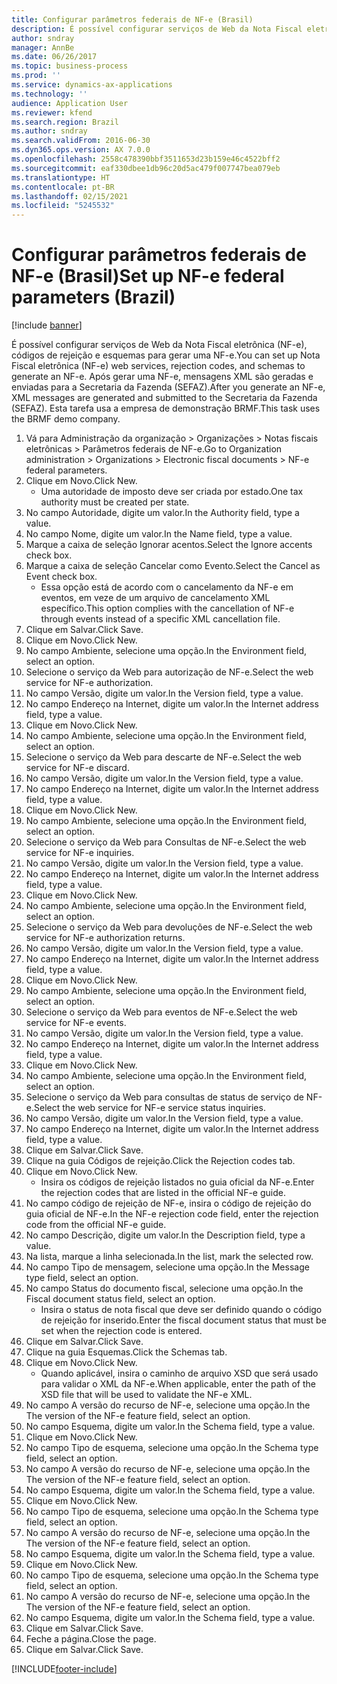 ```yaml
---
title: Configurar parâmetros federais de NF-e (Brasil)
description: É possível configurar serviços de Web da Nota Fiscal eletrônica (NF-e), códigos de rejeição e esquemas para gerar uma NF-e.
author: sndray
manager: AnnBe
ms.date: 06/26/2017
ms.topic: business-process
ms.prod: ''
ms.service: dynamics-ax-applications
ms.technology: ''
audience: Application User
ms.reviewer: kfend
ms.search.region: Brazil
ms.author: sndray
ms.search.validFrom: 2016-06-30
ms.dyn365.ops.version: AX 7.0.0
ms.openlocfilehash: 2558c478390bbf3511653d23b159e46c4522bff2
ms.sourcegitcommit: eaf330dbee1db96c20d5ac479f007747bea079eb
ms.translationtype: HT
ms.contentlocale: pt-BR
ms.lasthandoff: 02/15/2021
ms.locfileid: "5245532"
---
```

# <a name="set-up-nf-e-federal-parameters-brazil"></a><span data-ttu-id="d4563-103">Configurar parâmetros federais de NF-e (Brasil)</span><span class="sxs-lookup"><span data-stu-id="d4563-103">Set up NF-e federal parameters (Brazil)</span></span>

[!include [banner](../../includes/banner.md)]

<span data-ttu-id="d4563-104">É possível configurar serviços de Web da Nota Fiscal eletrônica (NF-e), códigos de rejeição e esquemas para gerar uma NF-e.</span><span class="sxs-lookup"><span data-stu-id="d4563-104">You can set up Nota Fiscal eletrônica (NF-e) web services, rejection codes, and schemas to generate an NF-e.</span></span> <span data-ttu-id="d4563-105">Após gerar uma NF-e, mensagens XML são geradas e enviadas para a Secretaria da Fazenda (SEFAZ).</span><span class="sxs-lookup"><span data-stu-id="d4563-105">After you generate an NF-e, XML messages are generated and submitted to the Secretaria da Fazenda (SEFAZ).</span></span> <span data-ttu-id="d4563-106">Esta tarefa usa a empresa de demonstração BRMF.</span><span class="sxs-lookup"><span data-stu-id="d4563-106">This task uses the BRMF demo company.</span></span>



1. <span data-ttu-id="d4563-107">Vá para Administração da organização > Organizações > Notas fiscais eletrônicas > Parâmetros federais de NF-e.</span><span class="sxs-lookup"><span data-stu-id="d4563-107">Go to Organization administration > Organizations > Electronic fiscal documents > NF-e federal parameters.</span></span>
2. <span data-ttu-id="d4563-108">Clique em Novo.</span><span class="sxs-lookup"><span data-stu-id="d4563-108">Click New.</span></span>
    * <span data-ttu-id="d4563-109">Uma autoridade de imposto deve ser criada por estado.</span><span class="sxs-lookup"><span data-stu-id="d4563-109">One tax authority must be created per state.</span></span>  
3. <span data-ttu-id="d4563-110">No campo Autoridade, digite um valor.</span><span class="sxs-lookup"><span data-stu-id="d4563-110">In the Authority field, type a value.</span></span>
4. <span data-ttu-id="d4563-111">No campo Nome, digite um valor.</span><span class="sxs-lookup"><span data-stu-id="d4563-111">In the Name field, type a value.</span></span>
5. <span data-ttu-id="d4563-112">Marque a caixa de seleção Ignorar acentos.</span><span class="sxs-lookup"><span data-stu-id="d4563-112">Select the Ignore accents check box.</span></span>
6. <span data-ttu-id="d4563-113">Marque a caixa de seleção Cancelar como Evento.</span><span class="sxs-lookup"><span data-stu-id="d4563-113">Select the Cancel as Event check box.</span></span>
    * <span data-ttu-id="d4563-114">Essa opção está de acordo com o cancelamento da NF-e em eventos, em veze de um arquivo de cancelamento XML específico.</span><span class="sxs-lookup"><span data-stu-id="d4563-114">This option complies with the cancellation of NF-e through events instead of a specific XML cancellation file.</span></span>  
7. <span data-ttu-id="d4563-115">Clique em Salvar.</span><span class="sxs-lookup"><span data-stu-id="d4563-115">Click Save.</span></span>
8. <span data-ttu-id="d4563-116">Clique em Novo.</span><span class="sxs-lookup"><span data-stu-id="d4563-116">Click New.</span></span>
9. <span data-ttu-id="d4563-117">No campo Ambiente, selecione uma opção.</span><span class="sxs-lookup"><span data-stu-id="d4563-117">In the Environment field, select an option.</span></span>
10. <span data-ttu-id="d4563-118">Selecione o serviço da Web para autorização de NF-e.</span><span class="sxs-lookup"><span data-stu-id="d4563-118">Select the web service for NF-e authorization.</span></span>
11. <span data-ttu-id="d4563-119">No campo Versão, digite um valor.</span><span class="sxs-lookup"><span data-stu-id="d4563-119">In the Version field, type a value.</span></span>
12. <span data-ttu-id="d4563-120">No campo Endereço na Internet, digite um valor.</span><span class="sxs-lookup"><span data-stu-id="d4563-120">In the Internet address field, type a value.</span></span>
13. <span data-ttu-id="d4563-121">Clique em Novo.</span><span class="sxs-lookup"><span data-stu-id="d4563-121">Click New.</span></span>
14. <span data-ttu-id="d4563-122">No campo Ambiente, selecione uma opção.</span><span class="sxs-lookup"><span data-stu-id="d4563-122">In the Environment field, select an option.</span></span>
15. <span data-ttu-id="d4563-123">Selecione o serviço da Web para descarte de NF-e.</span><span class="sxs-lookup"><span data-stu-id="d4563-123">Select the web service for NF-e discard.</span></span>
16. <span data-ttu-id="d4563-124">No campo Versão, digite um valor.</span><span class="sxs-lookup"><span data-stu-id="d4563-124">In the Version field, type a value.</span></span>
17. <span data-ttu-id="d4563-125">No campo Endereço na Internet, digite um valor.</span><span class="sxs-lookup"><span data-stu-id="d4563-125">In the Internet address field, type a value.</span></span>
18. <span data-ttu-id="d4563-126">Clique em Novo.</span><span class="sxs-lookup"><span data-stu-id="d4563-126">Click New.</span></span>
19. <span data-ttu-id="d4563-127">No campo Ambiente, selecione uma opção.</span><span class="sxs-lookup"><span data-stu-id="d4563-127">In the Environment field, select an option.</span></span>
20. <span data-ttu-id="d4563-128">Selecione o serviço da Web para Consultas de NF-e.</span><span class="sxs-lookup"><span data-stu-id="d4563-128">Select the web service for NF-e inquiries.</span></span>
21. <span data-ttu-id="d4563-129">No campo Versão, digite um valor.</span><span class="sxs-lookup"><span data-stu-id="d4563-129">In the Version field, type a value.</span></span>
22. <span data-ttu-id="d4563-130">No campo Endereço na Internet, digite um valor.</span><span class="sxs-lookup"><span data-stu-id="d4563-130">In the Internet address field, type a value.</span></span>
23. <span data-ttu-id="d4563-131">Clique em Novo.</span><span class="sxs-lookup"><span data-stu-id="d4563-131">Click New.</span></span>
24. <span data-ttu-id="d4563-132">No campo Ambiente, selecione uma opção.</span><span class="sxs-lookup"><span data-stu-id="d4563-132">In the Environment field, select an option.</span></span>
25. <span data-ttu-id="d4563-133">Selecione o serviço da Web para devoluções de NF-e.</span><span class="sxs-lookup"><span data-stu-id="d4563-133">Select the web service for NF-e authorization returns.</span></span>
26. <span data-ttu-id="d4563-134">No campo Versão, digite um valor.</span><span class="sxs-lookup"><span data-stu-id="d4563-134">In the Version field, type a value.</span></span>
27. <span data-ttu-id="d4563-135">No campo Endereço na Internet, digite um valor.</span><span class="sxs-lookup"><span data-stu-id="d4563-135">In the Internet address field, type a value.</span></span>
28. <span data-ttu-id="d4563-136">Clique em Novo.</span><span class="sxs-lookup"><span data-stu-id="d4563-136">Click New.</span></span>
29. <span data-ttu-id="d4563-137">No campo Ambiente, selecione uma opção.</span><span class="sxs-lookup"><span data-stu-id="d4563-137">In the Environment field, select an option.</span></span>
30. <span data-ttu-id="d4563-138">Selecione o serviço da Web para eventos de NF-e.</span><span class="sxs-lookup"><span data-stu-id="d4563-138">Select the web service for NF-e events.</span></span>
31. <span data-ttu-id="d4563-139">No campo Versão, digite um valor.</span><span class="sxs-lookup"><span data-stu-id="d4563-139">In the Version field, type a value.</span></span>
32. <span data-ttu-id="d4563-140">No campo Endereço na Internet, digite um valor.</span><span class="sxs-lookup"><span data-stu-id="d4563-140">In the Internet address field, type a value.</span></span>
33. <span data-ttu-id="d4563-141">Clique em Novo.</span><span class="sxs-lookup"><span data-stu-id="d4563-141">Click New.</span></span>
34. <span data-ttu-id="d4563-142">No campo Ambiente, selecione uma opção.</span><span class="sxs-lookup"><span data-stu-id="d4563-142">In the Environment field, select an option.</span></span>
35. <span data-ttu-id="d4563-143">Selecione o serviço da Web para consultas de status de serviço de NF-e.</span><span class="sxs-lookup"><span data-stu-id="d4563-143">Select the web service for NF-e service status inquiries.</span></span>
36. <span data-ttu-id="d4563-144">No campo Versão, digite um valor.</span><span class="sxs-lookup"><span data-stu-id="d4563-144">In the Version field, type a value.</span></span>
37. <span data-ttu-id="d4563-145">No campo Endereço na Internet, digite um valor.</span><span class="sxs-lookup"><span data-stu-id="d4563-145">In the Internet address field, type a value.</span></span>
38. <span data-ttu-id="d4563-146">Clique em Salvar.</span><span class="sxs-lookup"><span data-stu-id="d4563-146">Click Save.</span></span>
39. <span data-ttu-id="d4563-147">Clique na guia Códigos de rejeição.</span><span class="sxs-lookup"><span data-stu-id="d4563-147">Click the Rejection codes tab.</span></span>
40. <span data-ttu-id="d4563-148">Clique em Novo.</span><span class="sxs-lookup"><span data-stu-id="d4563-148">Click New.</span></span>
    * <span data-ttu-id="d4563-149">Insira os códigos de rejeição listados no guia oficial da NF-e.</span><span class="sxs-lookup"><span data-stu-id="d4563-149">Enter the rejection codes that are listed in the official NF-e guide.</span></span>  
41. <span data-ttu-id="d4563-150">No campo código de rejeição de NF-e, insira o código de rejeição do guia oficial de NF-e.</span><span class="sxs-lookup"><span data-stu-id="d4563-150">In the NF-e rejection code field, enter the rejection code from the official NF-e guide.</span></span>
42. <span data-ttu-id="d4563-151">No campo Descrição, digite um valor.</span><span class="sxs-lookup"><span data-stu-id="d4563-151">In the Description field, type a value.</span></span>
43. <span data-ttu-id="d4563-152">Na lista, marque a linha selecionada.</span><span class="sxs-lookup"><span data-stu-id="d4563-152">In the list, mark the selected row.</span></span>
44. <span data-ttu-id="d4563-153">No campo Tipo de mensagem, selecione uma opção.</span><span class="sxs-lookup"><span data-stu-id="d4563-153">In the Message type field, select an option.</span></span>
45. <span data-ttu-id="d4563-154">No campo Status do documento fiscal, selecione uma opção.</span><span class="sxs-lookup"><span data-stu-id="d4563-154">In the Fiscal document status field, select an option.</span></span>
    * <span data-ttu-id="d4563-155">Insira o status de nota fiscal que deve ser definido quando o código de rejeição for inserido.</span><span class="sxs-lookup"><span data-stu-id="d4563-155">Enter the fiscal document status that must be set when the rejection code is entered.</span></span>  
46. <span data-ttu-id="d4563-156">Clique em Salvar.</span><span class="sxs-lookup"><span data-stu-id="d4563-156">Click Save.</span></span>
47. <span data-ttu-id="d4563-157">Clique na guia Esquemas.</span><span class="sxs-lookup"><span data-stu-id="d4563-157">Click the Schemas tab.</span></span>
48. <span data-ttu-id="d4563-158">Clique em Novo.</span><span class="sxs-lookup"><span data-stu-id="d4563-158">Click New.</span></span>
    * <span data-ttu-id="d4563-159">Quando aplicável, insira o caminho de arquivo XSD que será usado para validar o XML da NF-e.</span><span class="sxs-lookup"><span data-stu-id="d4563-159">When applicable, enter the path of the XSD file that will be used to validate the NF-e XML.</span></span>  
49. <span data-ttu-id="d4563-160">No campo A versão do recurso de NF-e, selecione uma opção.</span><span class="sxs-lookup"><span data-stu-id="d4563-160">In the The version of the NF-e feature field, select an option.</span></span>
50. <span data-ttu-id="d4563-161">No campo Esquema, digite um valor.</span><span class="sxs-lookup"><span data-stu-id="d4563-161">In the Schema field, type a value.</span></span>
51. <span data-ttu-id="d4563-162">Clique em Novo.</span><span class="sxs-lookup"><span data-stu-id="d4563-162">Click New.</span></span>
52. <span data-ttu-id="d4563-163">No campo Tipo de esquema, selecione uma opção.</span><span class="sxs-lookup"><span data-stu-id="d4563-163">In the Schema type field, select an option.</span></span>
53. <span data-ttu-id="d4563-164">No campo A versão do recurso de NF-e, selecione uma opção.</span><span class="sxs-lookup"><span data-stu-id="d4563-164">In the The version of the NF-e feature field, select an option.</span></span>
54. <span data-ttu-id="d4563-165">No campo Esquema, digite um valor.</span><span class="sxs-lookup"><span data-stu-id="d4563-165">In the Schema field, type a value.</span></span>
55. <span data-ttu-id="d4563-166">Clique em Novo.</span><span class="sxs-lookup"><span data-stu-id="d4563-166">Click New.</span></span>
56. <span data-ttu-id="d4563-167">No campo Tipo de esquema, selecione uma opção.</span><span class="sxs-lookup"><span data-stu-id="d4563-167">In the Schema type field, select an option.</span></span>
57. <span data-ttu-id="d4563-168">No campo A versão do recurso de NF-e, selecione uma opção.</span><span class="sxs-lookup"><span data-stu-id="d4563-168">In the The version of the NF-e feature field, select an option.</span></span>
58. <span data-ttu-id="d4563-169">No campo Esquema, digite um valor.</span><span class="sxs-lookup"><span data-stu-id="d4563-169">In the Schema field, type a value.</span></span>
59. <span data-ttu-id="d4563-170">Clique em Novo.</span><span class="sxs-lookup"><span data-stu-id="d4563-170">Click New.</span></span>
60. <span data-ttu-id="d4563-171">No campo Tipo de esquema, selecione uma opção.</span><span class="sxs-lookup"><span data-stu-id="d4563-171">In the Schema type field, select an option.</span></span>
61. <span data-ttu-id="d4563-172">No campo A versão do recurso de NF-e, selecione uma opção.</span><span class="sxs-lookup"><span data-stu-id="d4563-172">In the The version of the NF-e feature field, select an option.</span></span>
62. <span data-ttu-id="d4563-173">No campo Esquema, digite um valor.</span><span class="sxs-lookup"><span data-stu-id="d4563-173">In the Schema field, type a value.</span></span>
63. <span data-ttu-id="d4563-174">Clique em Salvar.</span><span class="sxs-lookup"><span data-stu-id="d4563-174">Click Save.</span></span>
64. <span data-ttu-id="d4563-175">Feche a página.</span><span class="sxs-lookup"><span data-stu-id="d4563-175">Close the page.</span></span>
65. <span data-ttu-id="d4563-176">Clique em Salvar.</span><span class="sxs-lookup"><span data-stu-id="d4563-176">Click Save.</span></span>



[!INCLUDE[footer-include](../../../includes/footer-banner.md)]